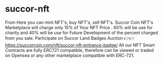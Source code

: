 # succor-nft
From Here you can mint NFT's, buy NFT's, sell NFT's. Succor Coin NFT's Marketplace will charge only 15% of Your NFT Price . 60% will be use for charity and 40% will be use for Future Development of the percent charged from you sale.  Participate on Succor Land Badges Auction 👉👉 https://succorcoin.com/nft/succor-nft-entrance-badge/  All our NFT Smart Contracts are fully ERC721 compatible, therefore can be viewed or traded on Opensea or any other marketplace compatible with ERC-721.
